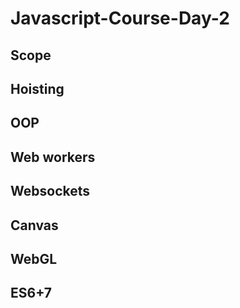 # Javascript-Course-Day-2

## Scope
## Hoisting
## OOP
## Web workers
## Websockets
## Canvas
## WebGL
## ES6+7
